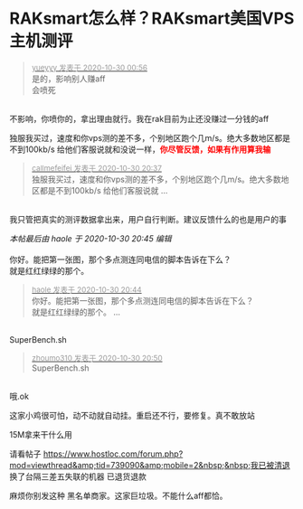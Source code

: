 # RAKsmart怎么样？RAKsmart美国VPS主机测评


<div class="quote"><blockquote><font size="2"><a href="https://www.hostloc.com/forum.php?mod=redirect&amp;goto=findpost&amp;pid=9372996&amp;ptid=760032" target="_blank"><font color="#999999">yueyyy 发表于 2020-10-30 00:56</font></a></font><br />
是的，影响别人赚aff<br />
会喷死</blockquote></div><br />
不影响，你喷你的，拿出理由就行。我在rak目前为止还没赚过一分钱的aff

独服我买过，速度和你vps测的差不多，个别地区跑个几m/s。绝大多数地区都是不到100kb/s<img src="static/image/smiley/default/lol.gif" smilieid="12" border="0" alt="" /> 给他们客服说就和没说一样，<strong><font color="Red">你尽管反馈，如果有作用算我输</font></strong>

<div class="quote"><blockquote><font size="2"><a href="https://www.hostloc.com/forum.php?mod=redirect&amp;goto=findpost&amp;pid=9377200&amp;ptid=760032" target="_blank"><font color="#999999">callmefeifei 发表于 2020-10-30 20:37</font></a></font><br />
独服我买过，速度和你vps测的差不多，个别地区跑个几m/s。绝大多数地区都是不到100kb/s 给他们客服说就 ...</blockquote></div><br />
我只管把真实的测评数据拿出来，用户自行判断。建议反馈什么的也是用户的事

<i class="pstatus"> 本帖最后由 haole 于 2020-10-30 20:45 编辑 </i><br />
<br />
你好。能把第一张图，那个多点测连同电信的脚本告诉在下么？<br />
就是红红绿绿的那个。

<div class="quote"><blockquote><font size="2"><a href="https://www.hostloc.com/forum.php?mod=redirect&amp;goto=findpost&amp;pid=9377254&amp;ptid=760032" target="_blank"><font color="#999999">haole 发表于 2020-10-30 20:44</font></a></font><br />
你好。能把第一张图，那个多点测连同电信的脚本告诉在下么？<br />
就是红红绿绿的那个。 ...</blockquote></div><br />
SuperBench.sh

<div class="quote"><blockquote><font size="2"><a href="https://www.hostloc.com/forum.php?mod=redirect&amp;goto=findpost&amp;pid=9377298&amp;ptid=760032" target="_blank"><font color="#999999">zhoumo310 发表于 2020-10-30 20:50</font></a></font><br />
SuperBench.sh</blockquote></div><br />
哦.ok

这家小鸡很可怕，动不动就自动挂。重启还不行，要修复。真不敢放站

15M拿来干什么用

请看帖子 https://www.hostloc.com/forum.php?mod=viewthread&amp;tid=739090&amp;mobile=2&nbsp;&nbsp;我已被清退 换了台隔三差五失联的机器 已退货退款

麻烦你别发这种 黑名单商家。这家巨垃圾。不能什么aff都恰。
